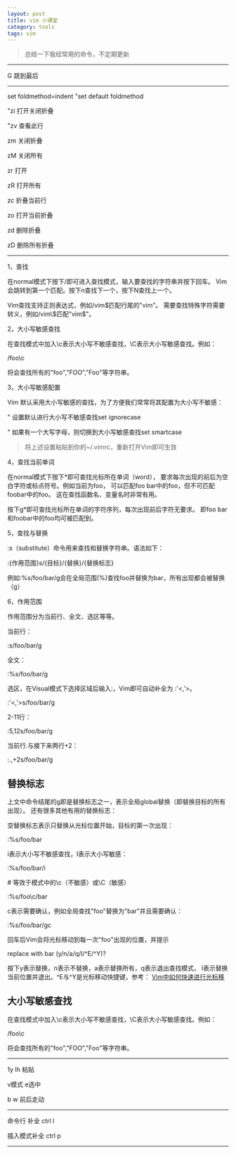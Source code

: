 ```yaml
---
layout: post
title: vim 小课堂
category: tools
tags: vim
---
```


> 总结一下我经常用的命令，不定期更新

------

G 跳到最后

------

set foldmethod=indent "set default foldmethod

"zi 打开关闭折叠

"zv 查看此行

zm 关闭折叠

zM 关闭所有

zr 打开

zR 打开所有

zc 折叠当前行

zo 打开当前折叠

zd 删除折叠



zD 删除所有折叠

------

1，查找

在normal模式下按下/即可进入查找模式，输入要查找的字符串并按下回车。 Vim会跳转到第一个匹配。按下n查找下一个，按下N查找上一个。

Vim查找支持正则表达式，例如/vim$匹配行尾的"vim"。 需要查找特殊字符需要转义，例如/vim\$匹配"vim$"。

2，大小写敏感查找

在查找模式中加入\c表示大小写不敏感查找，\C表示大小写敏感查找。例如：

/foo\c

将会查找所有的"foo","FOO","Foo"等字符串。

3，大小写敏感配置

Vim 默认采用大小写敏感的查找，为了方便我们常常将其配置为大小写不敏感：

" 设置默认进行大小写不敏感查找set ignorecase

" 如果有一个大写字母，则切换到大小写敏感查找set smartcase

> 将上述设置粘贴到你的~/.vimrc，重新打开Vim即可生效

4，查找当前单词

在normal模式下按下*即可查找光标所在单词（word）， 要求每次出现的前后为空白字符或标点符号。例如当前为foo， 可以匹配foo bar中的foo，但不可匹配foobar中的foo。 这在查找函数名、变量名时非常有用。

按下g*即可查找光标所在单词的字符序列，每次出现前后字符无要求。 即foo bar和foobar中的foo均可被匹配到。

5，查找与替换

:s（substitute）命令用来查找和替换字符串。语法如下：

:{作用范围}s/{目标}/{替换}/{替换标志}

例如:%s/foo/bar/g会在全局范围(%)查找foo并替换为bar，所有出现都会被替换（g）

6，作用范围

作用范围分为当前行、全文、选区等等。

当前行：

:s/foo/bar/g

全文：

:%s/foo/bar/g

选区，在Visual模式下选择区域后输入:，Vim即可自动补全为 :'<,'>。

:'<,'>s/foo/bar/g

2-11行：

:5,12s/foo/bar/g

当前行.与接下来两行+2：

:.,+2s/foo/bar/g

## 替换标志

上文中命令结尾的g即是替换标志之一，表示全局global替换（即替换目标的所有出现）。 还有很多其他有用的替换标志：

空替换标志表示只替换从光标位置开始，目标的第一次出现：

:%s/foo/bar

i表示大小写不敏感查找，I表示大小写敏感：

:%s/foo/bar/i

\# 等效于模式中的\c（不敏感）或\C（敏感）

:%s/foo\c/bar

c表示需要确认，例如全局查找"foo"替换为"bar"并且需要确认：

:%s/foo/bar/gc

回车后Vim会将光标移动到每一次"foo"出现的位置，并提示

replace with bar (y/n/a/q/l/^E/^Y)?

按下y表示替换，n表示不替换，a表示替换所有，q表示退出查找模式， l表示替换当前位置并退出。^E与^Y是光标移动快捷键，参考： [Vim中如何快速进行光标移](http://harttle.com/2015/11/07/vim-cursor.html)

 

 

 

## 大小写敏感查找

在查找模式中加入\c表示大小写不敏感查找，\C表示大小写敏感查找。例如：

/foo\c



将会查找所有的"foo","FOO","Foo"等字符串。

------

1y lh 粘贴

v模式 e选中 

b w 前后走动

------

命令行 补全 ctrl l

插入模式补全 ctrl p

------